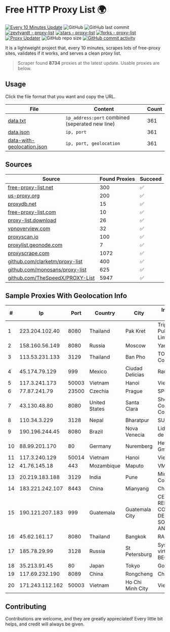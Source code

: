
# Free HTTP Proxy List 🌍

[![Every 10 Minutes Update](https://github.com/mertguvencli/http-proxy-list/actions/workflows/main.yml/badge.svg?branch=main)](https://github.com/mertguvencli/http-proxy-list/actions/workflows/main.yml)
![GitHub](https://img.shields.io/github/license/mertguvencli/http-proxy-list)
![GitHub last commit](https://img.shields.io/github/last-commit/mertguvencli/http-proxy-list)
[![zevtyardt - proxy-list](https://img.shields.io/static/v1?label=zevtyardt&message=proxy-list&color=blue&logo=github)](https://github.com/zevtyardt/proxy-list "Go to GitHub repo")
[![stars - proxy-list](https://img.shields.io/github/stars/zevtyardt/proxy-list?style=social)](https://github.com/zevtyardt/proxy-list)
[![forks - proxy-list](https://img.shields.io/github/forks/zevtyardt/proxy-list?style=social)](https://github.com/zevtyardt/proxy-list)
[![Proxy Updater](https://github.com/zevtyardt/proxy-list/workflows/Proxy%20Updater/badge.svg)](https://github.com/zevtyardt/proxy-list/actions?query=workflow:"Proxy+Updater")
![GitHub repo size](https://img.shields.io/github/repo-size/zevtyardt/proxy-list)
[![GitHub commit activity](https://img.shields.io/github/commit-activity/m/zevtyardt/proxy-list?logo=commits)](https://github.com/zevtyardt/proxy-list/commits/main)

It is a lightweight project that, every 10 minutes, scrapes lots of free-proxy sites, validates if it works, and serves a clean proxy list.

> Scraper found **8734** proxies at the latest update. Usable proxies are below.

## Usage

Click the file format that you want and copy the URL.

|File|Content|Count|
|----|-------|-----|
|[data.txt](https://raw.githubusercontent.com/mertguvencli/http-proxy-list/main/proxy-list/data.txt)|`ip_address:port` combined (seperated new line)|361|
|[data.json](https://raw.githubusercontent.com/mertguvencli/http-proxy-list/main/proxy-list/data.json)|`ip, port`|361|
|[data-with-geolocation.json](https://raw.githubusercontent.com/mertguvencli/http-proxy-list/main/proxy-list/data-with-geolocation.json)|`ip, port, geolocation`|361|

## Sources

|Source|Found Proxies|Succeed|
|------|-------------|-------|
|[free-proxy-list.net](https://free-proxy-list.net)|300|✅|
|[us-proxy.org](https://www.us-proxy.org)|200|✅|
|[proxydb.net](http://proxydb.net)|15|✅|
|[free-proxy-list.com](https://free-proxy-list.com/?page=&port=&type%5B%5D=http&type%5B%5D=https&up_time=0&search=Search)|10|✅|
|[proxy-list.download](https://www.proxy-list.download/HTTP)|26|✅|
|[vpnoverview.com](https://vpnoverview.com/privacy/anonymous-browsing/free-proxy-servers)|32|✅|
|[proxyscan.io](https://www.proxyscan.io)|100|✅|
|[proxylist.geonode.com](https://proxylist.geonode.com/api/proxy-list?limit=300&page=1&sort_by=lastChecked&sort_type=desc&protocols=http,https)|7|✅|
|[proxyscrape.com](https://api.proxyscrape.com/v2/?request=displayproxies&protocol=http&timeout=10000&country=all&ssl=all&anonymity=all)|1072|✅|
|[github.com/clarketm/proxy-list](https://raw.githubusercontent.com/clarketm/proxy-list/master/proxy-list-raw.txt)|400|✅|
|[github.com/monosans/proxy-list](https://raw.githubusercontent.com/monosans/proxy-list/main/proxies/http.txt)|625|✅|
|[github.com/TheSpeedX/PROXY-List](https://raw.githubusercontent.com/TheSpeedX/PROXY-List/master/http.txt)|5947|✅|


## Sample Proxies With Geolocation Info

|#|Ip|Port|Country|City|Internet Service Provider|
|-|--|----|-------|----|-------------------------|
|1|223.204.102.40|8080|Thailand|Pak Kret|Triple T Broadband Public Company Limited|
|2|158.160.56.149|8080|Russia|Moscow|Yandex.Cloud LLC|
|3|113.53.231.133|3129|Thailand|Ban Pho|TOT Public Company Limited|
|4|45.174.79.129|999|Mexico|Ciudad Delicias|Raul Duarte Urita|
|5|117.3.241.173|50003|Vietnam|Hanoi|Viettel Corporation|
|6|77.87.241.79|23500|Czechia|Prague|SPOJE.NET|
|7|43.130.48.80|8080|United States|Santa Clara|Shenzhen Tencent Computer Systems Company Limited|
|8|110.34.3.229|3128|Nepal|Bharatpur|SUBISU C7|
|9|190.196.244.45|8080|Brazil|Nova Venecia|Lidercom Provedor de Internet Eireli|
|10|88.99.201.170|80|Germany|Nuremberg|Hetzner Online GmbH|
|11|117.3.240.129|50014|Vietnam|Hanoi|Viettel Corporation|
|12|41.76.145.18|443|Mozambique|Maputo|VM  S.A|
|13|20.219.183.188|3129|India|Pune|Microsoft Corporation|
|14|183.221.242.107|8443|China|Mianyang|China Mobile|
|15|190.121.207.183|999|Guatemala|Guatemala City|CENTRAL DE REDES Y COMUNICACIONES DE GUATEMALA, SOCIEDAD ANONIMA|
|16|45.62.161.17|8080|Thailand|Bangkok|RAM Host|
|17|185.78.29.99|3128|Russia|St Petersburg|System servers virtual hosting BEGET.RU|
|18|35.213.91.45|80|Japan|Tokyo|Google LLC|
|19|117.69.232.190|8089|China|Rongcheng|Chinanet|
|20|171.243.112.162|50003|Vietnam|Ho Chi Minh City|Viettel Corporation|



## Contributing

Contributions are welcome, and they are greatly appreciated! Every
little bit helps, and credit will always be given.

